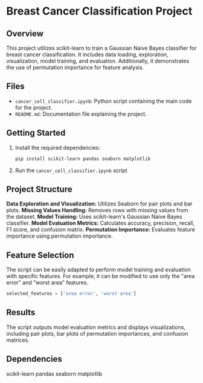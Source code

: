 # Breast Cancer Classification Project

## Overview
This project utilizes scikit-learn to train a Gaussian Naive Bayes classifier for breast cancer classification. It includes data loading, exploration, visualization, model training, and evaluation. Additionally, it demonstrates the use of permutation importance for feature analysis.

## Files
- `cancer_cell_classifier.ipynb`: Python script containing the main code for the project.
- `README.md`: Documentation file explaining the project.

## Getting Started
1. Install the required dependencies:
   ```bash
   pip install scikit-learn pandas seaborn matplotlib
   ```
2. Run the `cancer_cell_classifier.ipynb` script

## Project Structure

**Data Exploration and Visualization:** Utilizes Seaborn for pair plots and bar plots.
**Missing Values Handling:** Removes rows with missing values from the dataset.
**Model Training:** Uses scikit-learn's Gaussian Naive Bayes classifier.
**Model Evaluation Metrics:** Calculates accuracy, precision, recall, F1 score, and confusion matrix.
**Permutation Importance:** Evaluates feature importance using permutation importance.

## Feature Selection

The script can be easily adapted to perform model training and evaluation with specific features. For example, it can be modified to use only the "area error" and "worst area" features.

```python
selected_features = ['area error', 'worst area']
```
## Results

The script outputs model evaluation metrics and displays visualizations, including pair plots, bar plots of permutation importances, and confusion matrices.

## Dependencies

scikit-learn
pandas
seaborn
matplotlib
